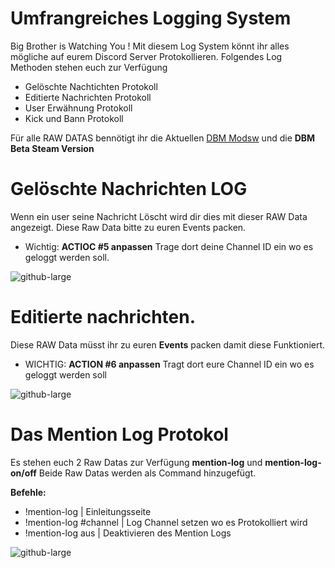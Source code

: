 # Umfrangreiches Logging System

Big Brother is Watching You ! Mit diesem Log System könnt ihr alles mögliche auf eurem Discord Server Protokollieren.
Folgendes Log Methoden stehen euch zur Verfügung

- Gelöschte Nachtichten Protokoll
- Editierte Nachrichten Protokoll
- User Erwähnung Protokoll
- Kick und Bann Protokoll

Für alle RAW DATAS bennötigt ihr die Aktuellen [DBM Modsw](https://github.com/Discord-Bot-Maker-Mods/DBM-Mods) und die **DBM Beta Steam Version**

# Gelöschte Nachrichten LOG
Wenn ein user seine Nachricht Löscht wird dir dies mit dieser RAW Data angezeigt. Diese Raw Data bitte zu euren Events packen.
- Wichtig: **ACTIOC #5 anpassen** Trage dort deine Channel ID ein wo es geloggt werden soll.

![github-large](https://i.imgur.com/WaJO6cY.gif)

# Editierte nachrichten.
Diese RAW Data müsst ihr zu euren **Events** packen damit diese Funktioniert.
- WICHTIG: **ACTION #6 anpassen** Tragt dort eure Channel ID ein wo es geloggt werden soll

![github-large](https://i.imgur.com/k69F7ac.gif)


# Das Mention Log Protokol
Es stehen euch 2 Raw Datas zur Verfügung **mention-log** und **mention-log-on/off**
Beide Raw Datas werden als Command hinzugefügt.

**Befehle:**
- !mention-log | Einleitungsseite
- !mention-log #channel | Log Channel setzen wo es Protokolliert wird 
- !mention-log aus | Deaktivieren des Mention Logs

![github-large](https://i.imgur.com/MJL9En1.gif)
